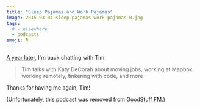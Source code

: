 ```yaml
---
title: "Sleep Pajamas and Work Pajamas"
image: 2015-03-04-sleep-pajamas-work-pajamas-0.jpg
tags:
  # - elsewhere
  - podcasts
emoji: 🎙
---
```


[A year later](/code/the-east-wing/), I'm back chatting with Tim:

> Tim talks with Katy DeCorah about moving jobs, working at Mapbox, working remotely, tinkering with code, and more

Thanks for having me again, Tim!

(Unfortunately, this podcast was removed from [GoodStuff FM](http://goodstuff.fm/).)
